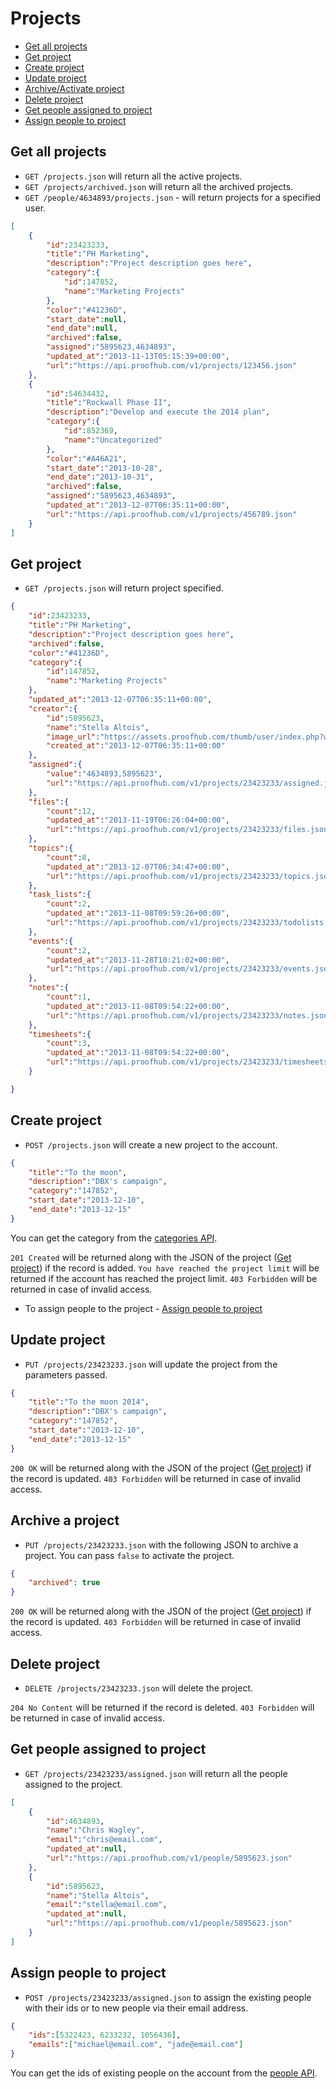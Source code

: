 Projects
====================

* [Get all projects](#get-all-projects)
* [Get project](#get-project)
* [Create project](#create-project)
* [Update project](#update-project)
* [Archive/Activate project](#archiveactivate-project)
* [Delete project](#delete-project)
* [Get people assigned to project](#get-people-assigned-to-project)
* [Assign people to project](#assign-people-to-project)

Get all projects
----------------

* `GET /projects.json` will return all the active projects.
* `GET /projects/archived.json` will return all the archived projects.
* `GET /people/4634893/projects.json` - will return projects for a specified user.

```json
[
    {
        "id":23423233,
        "title":"PH Marketing",
        "description":"Project description goes here",
        "category":{
            "id":147852,
            "name":"Marketing Projects"
        },
        "color":"#41236D",
        "start_date":null,
        "end_date":null,
        "archived":false,
        "assigned":"5895623,4634893",
        "updated_at":"2013-11-13T05:15:39+00:00",
        "url":"https://api.proofhub.com/v1/projects/123456.json"
    },
    {
        "id":54634432,
        "title":"Rockwall Phase II",
        "description":"Develop and execute the 2014 plan",
        "category":{
            "id":852369,
            "name":"Uncategorized"
        },
        "color":"#A46A21",
        "start_date":"2013-10-28",
        "end_date":"2013-10-31",
        "archived":false,
        "assigned":"5895623,4634893",
        "updated_at":"2013-12-07T06:35:11+00:00",        
        "url":"https://api.proofhub.com/v1/projects/456789.json"
    }
]
```

Get project
----------------

* `GET /projects.json` will return project specified.

```json
{
    "id":23423233,
    "title":"PH Marketing",
    "description":"Project description goes here",
    "archived":false,
    "color":"#41236D",
    "category":{
        "id":147852,
        "name":"Marketing Projects"
    },
    "updated_at":"2013-12-07T06:35:11+00:00",
    "creator":{
        "id":5895623,
        "name":"Stella Altois",
        "image_url":"https://assets.proofhub.com/thumb/user/index.php?width=80&height=80&cropratio=1:1&image=123456/812b4ba287f5ee0bc9d43bbf5bbe87fb1370073119.jpg",
        "created_at":"2013-12-07T06:35:11+00:00"
    },
    "assigned":{
        "value":"4634893,5895623",
        "url":"https://api.proofhub.com/v1/projects/23423233/assigned.json"
    },
    "files":{
        "count":12,
        "updated_at":"2013-11-19T06:26:04+00:00",
        "url":"https://api.proofhub.com/v1/projects/23423233/files.json"
    },
    "topics":{
        "count":8,
        "updated_at":"2013-12-07T06:34:47+00:00",
        "url":"https://api.proofhub.com/v1/projects/23423233/topics.json"
    },
    "task_lists":{
        "count":2,
        "updated_at":"2013-11-08T09:59:26+00:00",
        "url":"https://api.proofhub.com/v1/projects/23423233/todolists.json"
    },
    "events":{
        "count":2,
        "updated_at":"2013-11-28T10:21:02+00:00",
        "url":"https://api.proofhub.com/v1/projects/23423233/events.json"
    },
    "notes":{
        "count":1,
        "updated_at":"2013-11-08T09:54:22+00:00",
        "url":"https://api.proofhub.com/v1/projects/23423233/notes.json"
    },
    "timesheets":{
        "count":3,
        "updated_at":"2013-11-08T09:54:22+00:00",
        "url":"https://api.proofhub.com/v1/projects/23423233/timesheets.json"
    }

}
```
Create project
----------------

* `POST /projects.json` will create a new project to the account.

```json
{
	"title":"To the moon",
	"description":"DBX's campaign",
	"category":"147852",
	"start_date":"2013-12-10",
	"end_date":"2013-12-15"
}
```

You can get the category from the [categories API](https://github.com/sdplabs/proofhub-api/blob/master/sections/categories.md).

`201 Created` will be returned along with the JSON of the project ([Get project](#get-project)) if the record is added. `You have reached the project limit` will be returned if the account has reached the project limit. `403 Forbidden` will be returned in case of invalid access.

* To assign people to the project - [Assign people to project](#assign-people-to-project)

Update project
----------------

* `PUT /projects/23423233.json` will update the project from the parameters passed.

```json
{
	"title":"To the moon 2014",
	"description":"DBX's campaign",
	"category":"147852",
	"start_date":"2013-12-10",
	"end_date":"2013-12-15"
}
```
`200 OK` will be returned along with the JSON of the project ([Get project](#get-project)) if the record is updated. `403 Forbidden` will be returned in case of invalid access.

Archive a project
------------------

* `PUT /projects/23423233.json` with the following JSON to archive a project. You can pass `false` to activate the project.

```json
{
  	"archived": true
}
```

`200 OK` will be returned along with the JSON of the project ([Get project](#get-project)) if the record is updated. `403 Forbidden` will be returned in case of invalid access.

Delete project
----------------

* `DELETE /projects/23423233.json` will delete the project.

`204 No Content` will be returned if the record is deleted. `403 Forbidden` will be returned in case of invalid access.


Get people assigned to project
----------------

* `GET /projects/23423233/assigned.json` will return all the people assigned to the project.

```json
[
	{
		"id":4634893,
		"name":"Chris Wagley",
		"email":"chris@email.com",
		"updated_at":null,
		"url":"https://api.proofhub.com/v1/people/5895623.json"
	},
	{
		"id":5895623,
		"name":"Stella Altois",
		"email":"stella@email.com",
		"updated_at":null,
		"url":"https://api.proofhub.com/v1/people/5895623.json"
	}
]
```

Assign people to project
----------------

* `POST /projects/23423233/assigned.json` to assign the existing people with their ids or to new people via their email address. 

```json
{
	"ids":[5322423, 6233232, 1056436],
	"emails":["michael@email.com", "jade@email.com"]
}
```
You can get the ids of existing people on the account from the [people API](https://github.com/sdplabs/proofhub-api/blob/master/sections/people.md#get-people).
